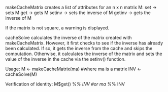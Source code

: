 
makeCacheMatrix creates a list of attributes for an n x n matrix M:
set -> sets M
get -> gets M
setinv -> sets the inverse of M
getinv -> gets the inverse of M

If the matrix is not square, a warning is displayed.

cacheSolve calculates the inverse of the matrix created with makeCacheMatrix. However, it first checks to see if the inverse has already been calculated. If so, it gets the inverse from the cache and skips the computation. Otherwise, it calculates the inverse of the matrix and sets the value of the inverse in the cache via the setinv() function.

Usage: 
M <- makeCacheMatrix(ma) #where ma is a matrix
INV <- cacheSolve(M)

Verification of identity:
M$get() %*% INV #or
ma %*% INV

